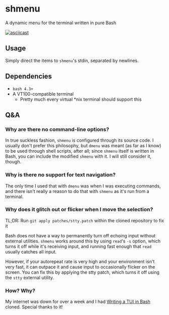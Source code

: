 # shmenu

A dynamic menu for the terminal written in pure Bash

[![asciicast](https://asciinema.org/a/280112.svg)](https://asciinema.org/a/280112)

## Usage

Simply direct the items to `shmenu`'s stdin, separated by newlines.

## Dependencies

- `bash 4.3+`
- A VT100-compatible terminal
	- Pretty much every virtual \*nix terminal should support this

## Q&A

### Why are there no command-line options?

In true suckless fashion, `shmenu` is configured through its source code. I usually don't prefer this philosophy, but `dmenu` was meant (as far as I know) to be used through shell scripts, after all; since `shmenu` itself is written in Bash, you can include the modified `shmenu` with it. I will still consider it, though.

### Why is there no support for text navigation?

The only time I used that with `dmenu` was when I was executing commands, and there isn't really a reason to do that with `shmenu` as it's run from a terminal.

### Why does it glitch out or flicker when I move the selection?

TL;DR: Run `git apply patches/stty.patch` within the cloned repository to fix it

Bash does not have a way to permanently turn off echoing input without external utilities. `shmenu` works around this by using `read`'s `-s` option, which turns it off while it's receiving input, and running fast enough that `read` usually catches all input.

However, if your autorepeat rate is very high and your environment isn't very fast, it can outpace it and cause input to occasionally flicker on the screen. You can fix this by applying the stty patch, which turns it off using the `stty` external utility.

### How? Why?

My internet was down for over a week and I had [Writing a TUI in Bash](https://github.com/dylanaraps/writing-a-tui-in-bash) cloned. Special thanks to it!
